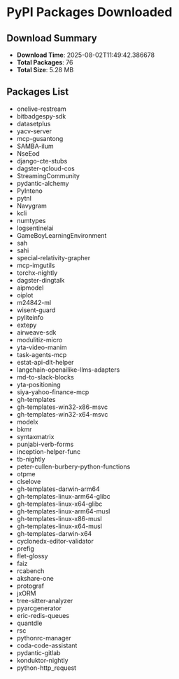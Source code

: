 # PyPI Packages Downloaded

## Download Summary
- **Download Time**: 2025-08-02T11:49:42.386678
- **Total Packages**: 76
- **Total Size**: 5.28 MB

## Packages List
- onelive-restream
- bitbadgespy-sdk
- datasetplus
- yacv-server
- mcp-gusantong
- SAMBA-ilum
- NseEod
- django-cte-stubs
- dagster-qcloud-cos
- StreamingCommunity
- pydantic-alchemy
- PyInteno
- pytnl
- Navygram
- kcli
- numtypes
- logsentinelai
- GameBoyLearningEnvironment
- sah
- sahi
- special-relativity-grapher
- mcp-imgutils
- torchx-nightly
- dagster-dingtalk
- aipmodel
- oiplot
- m24842-ml
- wisent-guard
- pyliteinfo
- extepy
- airweave-sdk
- modulitiz-micro
- yta-video-manim
- task-agents-mcp
- estat-api-dlt-helper
- langchain-openailike-llms-adapters
- md-to-slack-blocks
- yta-positioning
- siya-yahoo-finance-mcp
- gh-templates
- gh-templates-win32-x86-msvc
- gh-templates-win32-x64-msvc
- modelx
- bkmr
- syntaxmatrix
- punjabi-verb-forms
- inception-helper-func
- tb-nightly
- peter-cullen-burbery-python-functions
- otpme
- clselove
- gh-templates-darwin-arm64
- gh-templates-linux-arm64-glibc
- gh-templates-linux-x64-glibc
- gh-templates-linux-arm64-musl
- gh-templates-linux-x86-musl
- gh-templates-linux-x64-musl
- gh-templates-darwin-x64
- cyclonedx-editor-validator
- prefig
- flet-glossy
- faiz
- rcabench
- akshare-one
- protograf
- jxORM
- tree-sitter-analyzer
- pyarcgenerator
- eric-redis-queues
- quantdle
- rsc
- pythonrc-manager
- coda-code-assistant
- pydantic-gitlab
- konduktor-nightly
- python-http_request
